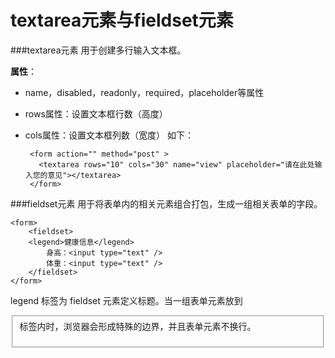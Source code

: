 textarea元素与fieldset元素
===================

###textarea元素
用于创建多行输入文本框。

**属性**：

 - name，disabled，readonly，required，placeholder等属性
 - rows属性：设置文本框行数（高度）
 - cols属性：设置文本框列数（宽度）
如下：
	
        <form action="" method="post" >
          <textarea rows="10" cols="30" name="view" placeholder="请在此处输入您的意见"></textarea>
        </form>


###fieldset元素
用于将表单内的相关元素组合打包，生成一组相关表单的字段。

    <form>
        <fieldset>
        <legend>健康信息</legend>
            身高：<input type="text" />
            体重：<input type="text" />
        </fieldset>
    </form>
legend 标签为 fieldset 元素定义标题。当一组表单元素放到 <fieldset> 标签内时，浏览器会形成特殊的边界，并且表单元素不换行。